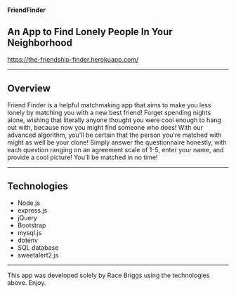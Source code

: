 #### FriendFinder
## An App to Find Lonely People In Your Neighborhood

https://the-friendship-finder.herokuapp.com/

-------------------------------------------------------------------------------------------------------------------------------------------

## Overview

Friend Finder is a helpful matchmaking app that aims to make you less lonely by matching you with a new best friend! Forget spending nights alone, wishing that literally anyone thought you were cool enough to hang out with, because now you might find someone who does! With our advanced algorithm, you'll be certain that the person you're matched with might as well be your clone! Simply answer the questionnaire honestly, with each question ranging on an agreement scale of 1-5, enter your name, and provide a cool picture! You'll be matched in no time!

-------------------------------------------------------------------------------------------------------------------------------------------

## Technologies

* Node.js
* express.js
* jQuery
* Bootstrap
* mysql.js
* dotenv
* SQL database
* sweetalert2.js

-------------------------------------------------------------------------------------------------------------------------------------------

This app was developed solely by Race Briggs using the technologies above. Enjoy.
